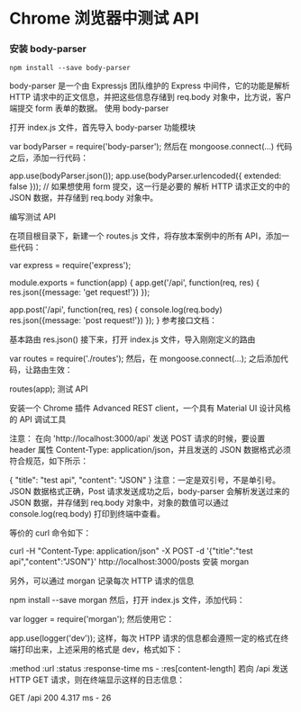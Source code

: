 # Chrome 浏览器中测试 API

### 安装 body-parser
```
npm install --save body-parser
```

body-parser 是一个由 Expressjs 团队维护的 Express 中间件，它的功能是解析 HTTP 请求中的正文信息，并把这些信息存储到 req.body 对象中，比方说，客户端提交 form 表单的数据。
使用 body-parser

打开 index.js 文件，首先导入 body-parser 功能模块

var bodyParser = require('body-parser');
然后在 mongoose.connect(...) 代码之后，添加一行代码：

app.use(bodyParser.json());
app.use(bodyParser.urlencoded({ extended: false })); // 如果想使用 form 提交，这一行是必要的
解析 HTTP 请求正文的中的 JSON 数据，并存储到 req.body 对象中。

编写测试 API

在项目根目录下，新建一个 routes.js 文件，将存放本案例中的所有 API，添加一些代码：

var express = require('express');

module.exports = function(app) {
  app.get('/api', function(req, res) {
    res.json({message: 'get request!'})
  });

  app.post('/api', function(req, res) {
    console.log(req.body)
    res.json({message: 'post request!'})
  });
}
参考接口文档：

基本路由
res.json()
接下来，打开 index.js 文件，导入刚刚定义的路由

var routes = require('./routes');
然后，在 mongoose.connect(...); 之后添加代码，让路由生效：

routes(app);
测试 API

安装一个 Chrome 插件 Advanced REST client，一个具有 Material UI 设计风格的 API 调试工具

注意： 在向 'http://localhost:3000/api' 发送 POST 请求的时候，要设置 header 属性 Content-Type: application/json，并且发送的 JSON 数据格式必须符合规范，如下所示：

{
  "title": "test api",
  "content": "JSON"
}
注意：一定是双引号，不是单引号。JSON 数据格式正确，Post 请求发送成功之后，body-parser 会解析发送过来的 JSON 数据，并存储到 req.body 对象中，对象的数值可以通过 console.log(req.body) 打印到终端中查看。

等价的 curl 命令如下：

curl -H "Content-Type: application/json" -X POST -d '{"title":"test
api","content":"JSON"}' http://localhost:3000/posts
安装 morgan

另外，可以通过 morgan 记录每次 HTTP 请求的信息

npm install --save morgan
然后，打开 index.js 文件，添加代码：

var logger = require('morgan');
然后使用它：

app.use(logger('dev'));
这样，每次 HTPP 请求的信息都会遵照一定的格式在终端打印出来，上述采用的格式是 dev，格式如下：

:method :url :status :response-time ms - :res[content-length]
若向 /api 发送 HTTP GET 请求，则在终端显示这样的日志信息：

GET /api 200 4.317 ms - 26
